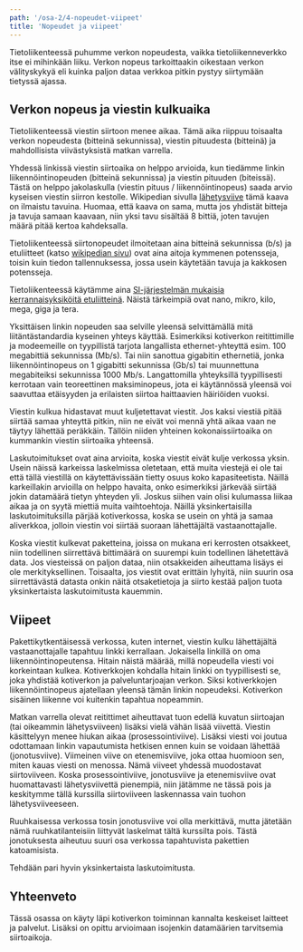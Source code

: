 ```yaml
---
path: '/osa-2/4-nopeudet-viipeet'
title: 'Nopeudet ja viipeet'
---
```



Tietoliikenteessä puhumme verkon nopeudesta, vaikka tietoliikenneverkko itse ei mihinkään liiku. Verkon nopeus tarkoittaakin oikestaan verkon välityskykyä eli kuinka paljon dataa verkkoa pitkin pystyy siirtymään tietyssä ajassa.


## Verkon nopeus ja viestin kulkuaika


Tietoliikenteessä viestin siirtoon menee aikaa. Tämä aika riippuu toisaalta verkon nopeudesta (bitteinä sekunnissa), viestin pituudesta (bitteinä) ja mahdollisista viivästyksistä matkan varrella.

Yhdessä linkissä viestin siirtoaika on helppo arvioida, kun tiedämme linkin liikennöintinopeuden (bitteinä sekunnissa) ja viestin pituuden (biteissä). Tästä on helppo jakolaskulla (viestin pituus / liikennöintinopeus) saada arvio kyseisen viestin siirron kestolle. Wikipedian sivulla [lähetysviive](https://fi.wikipedia.org/wiki/L%C3%A4hetysviive) tämä kaava on ilmaistu tavuina. Huomaa, että kaava on sama, mutta jos yhdistät bitteja ja tavuja samaan kaavaan, niin yksi tavu sisältää 8 bittiä, joten tavujen määrä pitää kertoa kahdeksalla.

Tietoliikenteessä siirtonopeudet ilmoitetaan aina bitteinä sekunnissa (b/s) ja etuliitteet (katso [wikipedian sivu](https://fi.wikipedia.org/wiki/Mittayksik%C3%B6n_etuliite)) ovat aina aitoja kymmenen potensseja, toisin kuin tiedon tallennuksessa, jossa usein käytetään tavuja ja kakkosen potensseja.

Tietoliikenteessä käytämme aina [SI-järjestelmän mukaisia kerrannaisyksiköitä etuliitteinä](https://fi.wikipedia.org/wiki/Kansainv%C3%A4linen_yksikk%C3%B6j%C3%A4rjestelm%C3%A4#Kerrannaisyksik%C3%B6t). Näistä tärkeimpiä ovat nano, mikro, kilo, mega, giga ja tera.

Yksittäisen linkin nopeuden saa selville yleensä selvittämällä mitä liitäntästandardia kyseinen yhteys käyttää. Esimerkiksi kotiverkon reitittimille ja modeemeille on tyypillistä tarjota langallista ethernet-yhteyttä esim. 100 megabittiä sekunnissa (Mb/s). Tai niin sanottua gigabitin ethernetiä, jonka liikennöintinopeus on 1 gigabitti sekunnissa (Gb/s) tai muunnettuna megabiteiksi sekunnissa 1000 Mb/s.  Langattomilla yhteyksillä tyypillisesti kerrotaan vain teoreettinen maksiminopeus, jota ei käytännössä yleensä voi saavuttaa etäisyyden ja erilaisten siirtoa haittaavien häiriöiden vuoksi.

Viestin kulkua hidastavat muut kuljetettavat viestit. Jos kaksi viestiä pitää siirtää samaa yhteyttä pitkin, niin ne eivät voi mennä yhtä aikaa vaan ne täytyy lähettää peräkkäin. Tällöin niiden yhteinen kokonaissiirtoaika on kummankin viestin siirtoaika yhteensä.

Laskutoimitukset ovat aina arvioita, koska viestit eivät kulje verkossa yksin. Usein näissä karkeissa laskelmissa oletetaan, että muita viestejä ei ole tai että tällä viestillä on käytettävissään tietty osuus koko kapasiteetista. Näillä karkeillakin arvioilla on helppo havaita, onko esimerkiksi järkevää siirtää jokin datamäärä tietyn yhteyden yli. Joskus siihen vain olisi kulumassa liikaa aikaa ja on syytä miettiä muita vaihtoehtoja. Näillä yksinkertaisilla laskutoimituksilla pärjää kotiverkossa, koska se usein on yhtä ja samaa aliverkkoa, jolloin viestin voi siirtää suoraan lähettäjältä vastaanottajalle.

Koska viestit kulkevat paketteina, joissa on mukana eri kerrosten otsakkeet, niin todellinen siirrettävä bittimäärä on suurempi kuin todellinen lähetettävä data. Jos viesteissä on paljon dataa, niin otsakkeiden aiheuttama lisäys ei ole merkityksellinen. Toisaalta, jos viestit ovat erittäin lyhyitä, niin suurin osa siirrettävästä datasta onkin näitä otsaketietoja ja siirto kestää paljon tuota yksinkertaista laskutoimitusta kauemmin.


## Viipeet

Pakettikytkentäisessä verkossa, kuten internet, viestin kulku lähettäjältä vastaanottajalle tapahtuu linkki kerrallaan. Jokaisella linkillä on oma liikennöintinopeutensa. Hitain näistä määrää, millä nopeudella viesti voi korkeintaan kulkea. Kotiverkkojen kohdalla hitain linkki on tyypillisesti se, joka yhdistää kotiverkon ja palveluntarjoajan verkon. Siksi kotiverkkojen liikennöintinopeus ajatellaan yleensä tämän linkin nopeudeksi. Kotiverkon sisäinen liikenne voi kuitenkin tapahtua nopeammin.

Matkan varrella olevat reitittimet aiheuttavat tuon edellä kuvatun siirtoajan (tai oikeammin lähetysviiveen) lisäksi vielä vähän lisää viivettä. Viestin käsittelyyn menee hiukan aikaa (prosessointiviive). Lisäksi viesti voi joutua odottamaan linkin vapautumista hetkisen ennen kuin se voidaan lähettää (jonotusviive). Viimeinen viive on etenemisviive, joka ottaa huomioon sen, miten kauas viesti on menossa. Nämä viiveet yhdessä muodostavat siirtoviiveen. Koska prosessointiviive, jonotusviive ja etenemisviive ovat huomattavasti lähetysviivettä pienempiä, niin jätämme ne tässä pois ja keskitymme tällä kurssilla siirtoviiveen laskennassa vain tuohon lähetysviiveeseen.

Ruuhkaisessa verkossa tosin jonotusviive voi olla merkittävä, mutta jätetään nämä ruuhkatilanteisiin liittyvät laskelmat tältä kurssilta pois. Tästä jonotuksesta aiheutuu suuri osa verkossa tapahtuvista pakettien katoamisista.


Tehdään pari hyvin yksinkertaista laskutoimitusta.


<quiz id="679f97c6-4890-5e7a-88f2-56a85fbec377"></quiz>


<quiz id="993c4bf6-21d7-5e4e-be64-2737d5b6e4f2"></quiz>


<quiz id="e488fcba-4251-5e5d-9d9c-5cd0cb3e2edf"></quiz>


## Yhteenveto

Tässä osassa on käyty läpi kotiverkon toiminnan kannalta keskeiset laitteet ja palvelut. Lisäksi on opittu arvioimaan isojenkin datamäärien tarvitsemia siirtoaikoja.

<quiz id="3fdd6eac-e8ce-5fc9-bf2d-1988436d3c11"></quiz>
